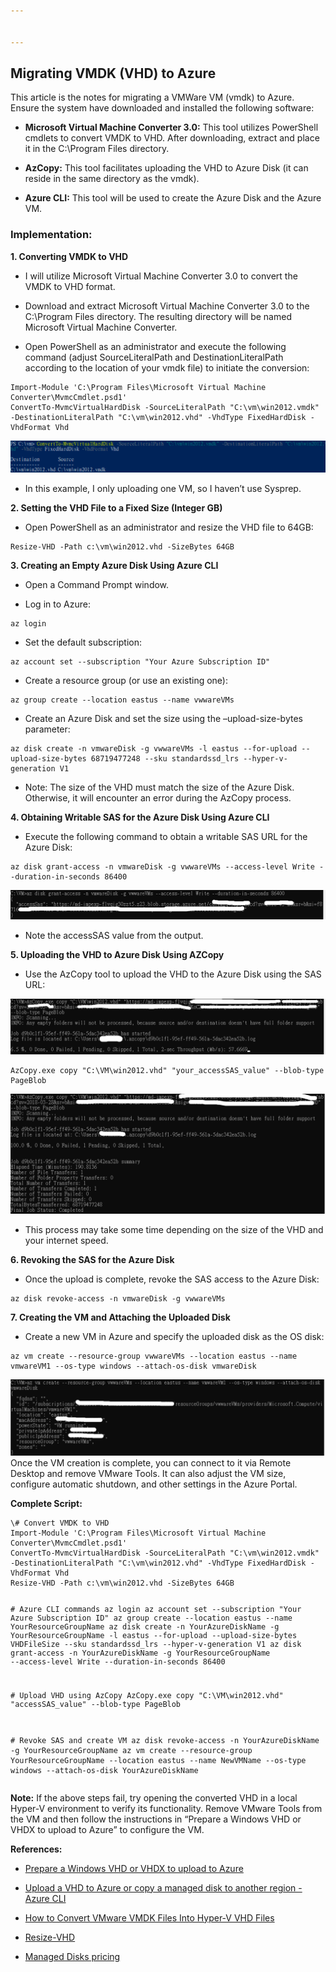 ```yaml
---


---
```


<h2 id="migrating--vmdk--vhd--to--azure">Migrating  VMDK  (VHD)  to  Azure</h2>
<p>This  article  is  the  notes  for  migrating  a  VMWare  VM  (vmdk)  to  Azure.<br>
Ensure  the system have  downloaded  and  installed  the  following  software:</p>
<ul>
<li>
<p><strong>Microsoft  Virtual  Machine  Converter  3.0:</strong>  This  tool  utilizes  PowerShell  cmdlets  to  convert  VMDK  to  VHD.  After  downloading,  extract  and  place  it  in  the  C:\Program  Files  directory.</p>
</li>
<li>
<p><strong>AzCopy:</strong>  This  tool  facilitates  uploading  the  VHD  to  Azure  Disk  (it  can  reside  in  the  same  directory  as  the  vmdk).</p>
</li>
<li>
<p><strong>Azure  CLI:</strong>  This  tool  will  be  used  to  create  the  Azure  Disk  and  the  Azure  VM.</p>
</li>
</ul>
<h3 id="implementation">Implementation:</h3>
<p><strong>1.  Converting  VMDK  to  VHD</strong></p>
<ul>
<li>
<p>I  will  utilize  Microsoft  Virtual  Machine  Converter  3.0  to  convert  the  VMDK  to  VHD  format.</p>
</li>
<li>
<p>Download  and  extract  Microsoft  Virtual  Machine  Converter  3.0  to  the  C:\Program  Files  directory.  The  resulting  directory  will  be  named  Microsoft  Virtual  Machine  Converter.</p>
</li>
<li>
<p>Open  PowerShell  as  an  administrator  and  execute  the  following  command  (adjust  SourceLiteralPath  and  DestinationLiteralPath  according  to  the  location  of  your  vmdk  file)  to  initiate  the  conversion:</p>
</li>
</ul>
<pre><code>Import-Module 'C:\Program Files\Microsoft Virtual Machine Converter\MvmcCmdlet.psd1'
ConvertTo-MvmcVirtualHardDisk -SourceLiteralPath "C:\vm\win2012.vmdk" -DestinationLiteralPath "C:\vm\win2012.vhd" -VhdType FixedHardDisk -VhdFormat Vhd
</code></pre>
<p><img src="https://github.com/albert-projects/azure_projects/blob/master/Migrating_VMDK/vmdk01.png" alt="VMDK1"></p>
<ul>
<li>In  this  example,  I  only  uploading  one  VM,  so  I   haven’t  use  Sysprep.</li>
</ul>
<p><strong>2.  Setting  the  VHD  File  to  a  Fixed  Size  (Integer  GB)</strong></p>
<ul>
<li>Open  PowerShell  as  an  administrator  and  resize  the  VHD  file  to  64GB:</li>
</ul>
<pre><code>Resize-VHD -Path c:\vm\win2012.vhd -SizeBytes 64GB
</code></pre>
<p><strong>3.  Creating  an  Empty  Azure  Disk  Using  Azure  CLI</strong></p>
<ul>
<li>
<p>Open  a  Command  Prompt  window.</p>
</li>
<li>
<p>Log  in  to  Azure:</p>
</li>
</ul>
<pre><code>az login
</code></pre>
<ul>
<li>Set  the  default  subscription:</li>
</ul>
<pre><code>az account set --subscription "Your Azure Subscription ID"
</code></pre>
<ul>
<li>Create  a  resource  group  (or  use  an  existing  one):</li>
</ul>
<pre><code>az group create --location eastus --name vwwareVMs
</code></pre>
<ul>
<li>Create  an  Azure  Disk  and  set  the  size  using  the  –upload-size-bytes  parameter:</li>
</ul>
<pre><code>az disk create -n vmwareDisk -g vwwareVMs -l eastus --for-upload --upload-size-bytes 68719477248 --sku standardssd_lrs --hyper-v-generation V1
</code></pre>
<ul>
<li>Note:  The  size  of  the  VHD  must  match  the  size  of  the  Azure  Disk.  Otherwise,  it  will  encounter  an  error  during  the  AzCopy  process.</li>
</ul>
<p><strong>4.  Obtaining  Writable  SAS  for  the  Azure  Disk  Using  Azure  CLI</strong></p>
<ul>
<li>Execute  the  following  command  to  obtain  a  writable  SAS  URL  for  the  Azure  Disk:</li>
</ul>
<pre><code>az disk grant-access -n vmwareDisk -g vwwareVMs --access-level Write --duration-in-seconds 86400
</code></pre>
<p><img src="https://github.com/albert-projects/azure_projects/blob/master/Migrating_VMDK/vmdk02.png" alt="VMDK2"></p>
<ul>
<li>Note  the  accessSAS  value  from  the  output.</li>
</ul>
<p><strong>5.  Uploading  the  VHD  to  Azure  Disk  Using  AZCopy</strong></p>
<ul>
<li>Use  the  AzCopy  tool  to  upload  the  VHD  to  the  Azure  Disk  using  the  SAS  URL:</li>
</ul>
<p><img src="https://github.com/albert-projects/azure_projects/blob/master/Migrating_VMDK/vmdk03.png" alt="VMDK3"></p>
<pre><code>AzCopy.exe copy "C:\VM\win2012.vhd" "your_accessSAS_value" --blob-type PageBlob
</code></pre>
<p><img src="https://github.com/albert-projects/azure_projects/blob/master/Migrating_VMDK/vmdk04.png" alt="VMDK"></p>
<ul>
<li>This  process  may  take  some  time  depending  on  the  size  of  the  VHD  and  your  internet  speed.</li>
</ul>
<p><strong>6.  Revoking  the  SAS  for  the  Azure  Disk</strong></p>
<ul>
<li>Once  the  upload  is  complete,  revoke  the  SAS  access  to  the  Azure  Disk:</li>
</ul>
<pre><code>az disk revoke-access -n vmwareDisk -g vwwareVMs
</code></pre>
<p><strong>7.  Creating  the  VM  and  Attaching  the  Uploaded  Disk</strong></p>
<ul>
<li>Create  a  new  VM  in  Azure  and  specify  the  uploaded  disk  as  the  OS  disk:</li>
</ul>
<pre><code>az vm create --resource-group vwwareVMs --location eastus --name vmwareVM1 --os-type windows --attach-os-disk vmwareDisk
</code></pre>
<p><img src="https://github.com/albert-projects/azure_projects/blob/master/Migrating_VMDK/vmdk05.png" alt="VMDK5"><br>
Once  the  VM  creation  is  complete,  you  can  connect  to  it  via  Remote  Desktop  and  remove  VMware  Tools.  It  can  also  adjust  the  VM  size,  configure  automatic  shutdown,  and  other  settings  in  the  Azure  Portal.</p>
<p><strong>Complete  Script:</strong></p>
<pre><code>\# Convert VMDK to VHD
Import-Module 'C:\Program Files\Microsoft Virtual Machine Converter\MvmcCmdlet.psd1'
ConvertTo-MvmcVirtualHardDisk -SourceLiteralPath "C:\vm\win2012.vmdk" -DestinationLiteralPath "C:\vm\win2012.vhd" -VhdType FixedHardDisk -VhdFormat Vhd
Resize-VHD -Path c:\vm\win2012.vhd -SizeBytes 64GB

\# Azure CLI commands
az login
az account set --subscription "Your Azure Subscription ID"
az group create --location eastus --name YourResourceGroupName
az disk create -n YourAzureDiskName -g YourResourceGroupName -l eastus --for-upload --upload-size-bytes VHDFileSize --sku standardssd_lrs --hyper-v-generation V1
az disk grant-access -n YourAzureDiskName -g YourResourceGroupName --access-level Write --duration-in-seconds 86400

\# Upload VHD using AzCopy
AzCopy.exe copy "C:\VM\win2012.vhd" "accessSAS_value" --blob-type PageBlob

\# Revoke SAS and create VM 
az disk revoke-access -n YourAzureDiskName -g YourResourceGroupName 
az vm create --resource-group YourResourceGroupName --location eastus --name NewVMName --os-type windows --attach-os-disk YourAzureDiskName
</code></pre>
<p><strong>Note:</strong>  If  the  above  steps  fail,  try  opening  the  converted  VHD  in  a  local  Hyper-V  environment  to  verify  its  functionality.  Remove  VMware  Tools  from  the  VM  and  then  follow  the  instructions  in  “Prepare  a  Windows  VHD  or  VHDX  to  upload  to  Azure”  to  configure  the  VM.</p>
<p><strong>References:</strong></p>
<ul>
<li>
<p><a href="https://learn.microsoft.com/en-us/azure/virtual-machines/windows/prepare-for-upload-vhd-image">Prepare  a  Windows  VHD  or  VHDX  to  upload  to  Azure</a></p>
</li>
<li>
<p><a href="https://learn.microsoft.com/en-us/azure/virtual-machines/linux/disks-upload-vhd-to-managed-disk-cli">Upload  a  VHD  to  Azure  or  copy  a  managed  disk  to  another  region  -  Azure  CLI</a></p>
</li>
<li>
<p><a href="https://www.sourceonetechnology.com/convert-vmware-vmdk-files-into-hyper-v-vhd/">How  to  Convert  VMware  VMDK  Files  Into  Hyper-V  VHD  Files</a></p>
</li>
<li>
<p><a href="https://learn.microsoft.com/en-us/powershell/module/hyper-v/resize-vhd?view=windowsserver2019-ps">Resize-VHD</a></p>
</li>
<li>
<p><a href="https://azure.microsoft.com/en-us/pricing/details/managed-disks/">Managed Disks pricing</a></p>
</li>
</ul>

